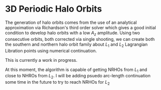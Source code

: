 # 3D Periodic Halo Orbits
The generation of halo orbits comes from the use of an analytical approximation via Richardson's third order solver which gives a good initial condition to develop halo orbits with a low $A_{z}$ amplitude. Using two consecutive orbits, both corrected via single shooting, we can create both the southern and northern halo orbit family about $L_{1}$ and $L_{2}$ Lagrangian Libration points using numerical continuation.

This is currently a work in progress.

At this moment, the algorithm is capable of getting NRHOs from $L_{1}$ and close to NHROs from $L_{2}$. I will be adding psuedo arc-length continuation some time in the future to try to reach NRHOs for $L_{2}$
